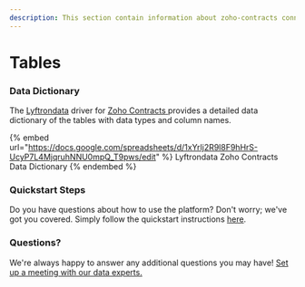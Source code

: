 ```yaml
---
description: This section contain information about zoho-contracts connector tables information
---
```


# Tables

### Data Dictionary

The [Lyftrondata](https://www.lyftrondata.com/) driver for [Zoho Contracts](https://www.lyftrondata.com/integration/business-analytics/zoho-contracts//)[ ](https://www.lyftrondata.com/integration/zoho-contracts/)provides a detailed data dictionary of the tables with data types and column names.

{% embed url="https://docs.google.com/spreadsheets/d/1xYrlj2R9l8F9hHrS-UcyP7L4MjqruhNNU0mpQ_T9pws/edit" %}
Lyftrondata Zoho Contracts Data Dictionary
{% endembed %}

### Quickstart Steps

Do you have questions about how to use the platform? Don't worry; we've got you covered. Simply follow the quickstart instructions [here](../README.md).

### Questions? <a href="#questions" id="questions"></a>

We're always happy to answer any additional questions you may have! [Set up a meeting with our data experts.](https://www.lyftrondata.com/book-a-meeting/)

